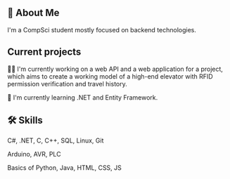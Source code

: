 ## 🚀 About Me
I'm a CompSci student mostly focused on backend technologies.

## Current projects
👩‍💻 I'm currently working on a web API and a web application for a project, which aims to 
create a working model of a high-end elevator with RFID permission verification and
 travel history.

🧠 I'm currently learning .NET and Entity Framework.
## 🛠 Skills
C#, .NET, C, C++, SQL, Linux, Git

Arduino, AVR, PLC

Basics of Python, Java, HTML, CSS, JS
